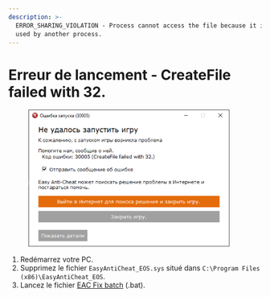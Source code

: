 ```yaml
---
description: >-
  ERROR_SHARING_VIOLATION - Process cannot access the file because it is being
  used by another process.
---
```


# Erreur de lancement - CreateFile failed with 32.

<figure><img src="../.gitbook/assets/createfile32.png" alt="" width="400"><figcaption></figcaption></figure>

1. Redémarrez votre PC.
2. Supprimez le fichier `EasyAntiCheat_EOS.sys` situé dans `C:\Program Files (x86)\EasyAntiCheat_EOS`.
3. Lancez le fichier [EAC Fix batch](https://github.com/livingflore/BattleBitEACFix/releases) (.bat).

